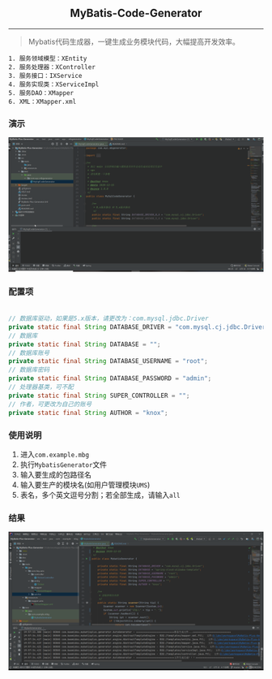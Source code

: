 <h2 align="center">MyBatis-Code-Generator</h2>

---
> Mybatis代码生成器，一键生成业务模块代码，大幅提高开发效率。

```text
1. 服务领域模型：XEntity
2. 服务处理器：XController
3. 服务接口：IXService
4. 服务实现类：XServiceImpl
5. 服务DAO：XMapper
6. XML：XMapper.xml
```

### 演示
![sample](./doc/sample.gif)

### 配置项

```java

// 数据库驱动，如果是5.x版本，请更改为：com.mysql.jdbc.Driver
private static final String DATABASE_DRIVER = "com.mysql.cj.jdbc.Driver";
// 数据库
private static final String DATABASE = "";
// 数据库账号
private static final String DATABASE_USERNAME = "root";
// 数据库密码
private static final String DATABASE_PASSWORD = "admin";
// 处理器基类，可不配
private static final String SUPER_CONTROLLER = "";
// 作者，可更改为自己的账号
private static final String AUTHOR = "knox";
```

### 使用说明

1. 进入`com.example.mbg`
2. 执行`MybatisGenerator`文件
3. 输入要生成的包路径名
4. 输入要生产的模块名(如用户管理模块`UMS`)
5. 表名，多个英文逗号分割；若全部生成，请输入`all`

### 结果

![](./doc/搜狗截图20210107195823.png)

